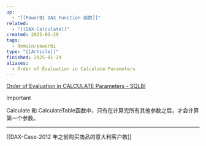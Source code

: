 ```yaml
---
up:
  - "[[PowerBI DAX Function 函数]]"
related:
  - "[[DAX-Calculate]]"
created: 2025-01-29
tags:
  - domain/powerbi
type: "[[Article]]"
finished: 2025-01-29
aliases:
  - Order of Evaluation in Calculate Parameters
---
```


[Order of Evaluation in CALCULATE Parameters - SQLBI](https://www.sqlbi.com/articles/order-of-evaluation-in-calculate-parameters/)

> [!important]
>   Calculate 和 CalculateTable函数中，只有在计算完所有其他参数之后，才会计算第一个参数。
****



[[DAX-Case-2012 年之前购买商品的意大利客户数]]